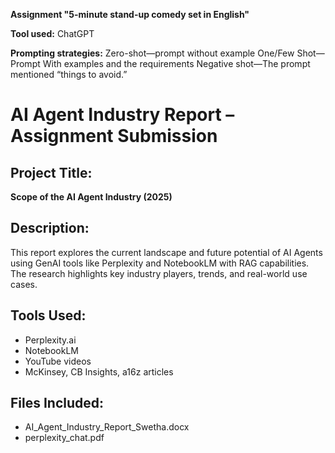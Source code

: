 
**Assignment "5-minute stand-up comedy set in English"**

**Tool used:**
ChatGPT	

**Prompting strategies:**
Zero-shot—prompt without example
One/Few Shot—Prompt With examples and the requirements
Negative shot—The prompt mentioned “things to avoid.”


# AI Agent Industry Report – Assignment Submission

## Project Title:
**Scope of the AI Agent Industry (2025)**

## Description:
This report explores the current landscape and future potential of AI Agents using GenAI tools like Perplexity and NotebookLM with RAG capabilities. The research highlights key industry players, trends, and real-world use cases.

## Tools Used:
- Perplexity.ai
- NotebookLM
- YouTube videos
- McKinsey, CB Insights, a16z articles

## Files Included:
- AI_Agent_Industry_Report_Swetha.docx
- perplexity_chat.pdf

